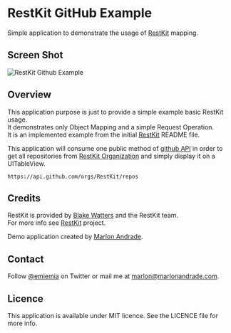 # RestKit GitHub Example

Simple application to demonstrate the usage of [RestKit](https://github.com/RestKit/RestKit) mapping.  

## Screen Shot

![RestKit Github Example](https://raw.github.com/marlonandrade/restkit-github-example/master/docs/screen_shot.png)

## Overview

This application purpose is just to provide a simple example basic RestKit usage.  
It demonstrates only Object Mapping and a simple Request Operation.  
It is an implemented example from the initial [RestKit](https://github.com/RestKit/Restkit) README file.

This application will consume one public method of [github API](https://developer.github.com) in order to get all repositories from [RestKit Organization](https://github.com/restkit) and simply display it on a UITableView.

```
https://api.github.com/orgs/RestKit/repos
```

## Credits

RestKit is provided by [Blake Watters](http://twitter.com/blakewatters) and the RestKit team.  
For more info see [RestKit](https://github.com/RestKit/RestKit) project.  

Demo application created by [Marlon Andrade](https://github.com/marlonandrade/).

## Contact

Follow [@emiemia](https://twitter.com/emiemia) on Twitter or mail me at [marlon@marlonandrade.com](mailto:marlon@marlonandrade.com).

## Licence

This application is available under MIT licence. See the LICENCE file for more info.
